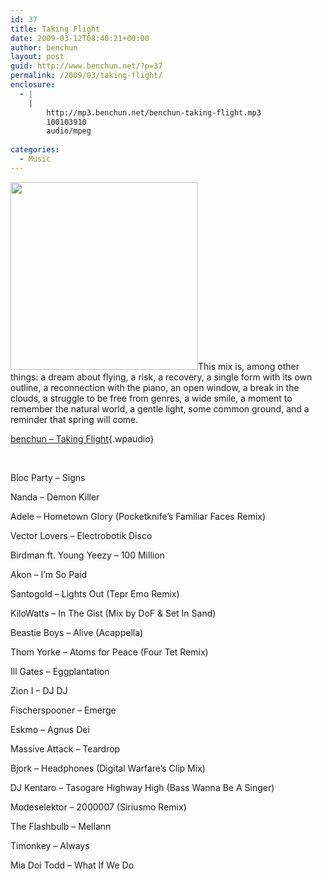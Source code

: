 ```yaml
---
id: 37
title: Taking Flight
date: 2009-03-12T08:40:21+00:00
author: benchun
layout: post
guid: http://www.benchun.net/?p=37
permalink: /2009/03/taking-flight/
enclosure:
  - |
    |
        http://mp3.benchun.net/benchun-taking-flight.mp3
        100103910
        audio/mpeg
        
categories:
  - Music
---
```

<img class="alignleft size-medium wp-image-80" title="Taking Flight" src="http://www.benchun.net/wp-content/uploads/2009/03/3351672924_8f2fd42167_o-300x300.jpg" alt="" width="300" height="300" srcset="http://benchun.net/wp-content/uploads/2009/03/3351672924_8f2fd42167_o-150x150.jpg 150w, http://benchun.net/wp-content/uploads/2009/03/3351672924_8f2fd42167_o-300x300.jpg 300w, http://benchun.net/wp-content/uploads/2009/03/3351672924_8f2fd42167_o.jpeg 500w" sizes="(max-width: 300px) 100vw, 300px" />This mix is, among other things: a dream about flying, a risk, a recovery, a single form with its own outline, a reconnection with the piano, an open window, a break in the clouds, a struggle to be free from genres, a wide smile, a moment to remember the natural world, a gentle light, some common ground, and a reminder that spring will come.

[benchun &#8211; Taking Flight](http://mp3.benchun.net/benchun-taking-flight.mp3){.wpaudio}

<!--more-->


  
<br clear="left" />
  
Bloc Party – Signs
  
Nanda – Demon Killer
  
Adele – Hometown Glory (Pocketknife’s Familiar Faces Remix)
  
Vector Lovers – Electrobotik Disco
  
Birdman ft. Young Yeezy – 100 Million
  
Akon – I’m So Paid
  
Santogold – Lights Out (Tepr Emo Remix)
  
KiloWatts – In The Gist (Mix by DoF & Set In Sand)
  
Beastie Boys – Alive (Acappella)
  
Thom Yorke – Atoms for Peace (Four Tet Remix)
  
Ill Gates – Eggplantation
  
Zion I – DJ DJ
  
Fischerspooner – Emerge
  
Eskmo – Agnus Dei
  
Massive Attack – Teardrop
  
Bjork – Headphones (Digital Warfare’s Clip Mix)
  
DJ Kentaro – Tasogare Highway High (Bass Wanna Be A Singer)
  
Modeselektor – 2000007 (Siriusmo Remix)
  
The Flashbulb – Mellann
  
Timonkey – Always
  
Mia Doi Todd – What If We Do